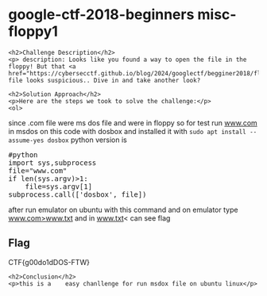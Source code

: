 
<!DOCTYPE html>
<html>

<body>
    <h1>google-ctf-2018-beginners misc-floppy1</h1>

    <h2>Challenge Description</h2>
    <p> description: Looks like you found a way to open the file in the floppy! But that <a href="https://cybersecctf.github.io/blog/2024/googlectf/begginer2018/floppymisc2/attachments/temp_extract/www.com">www.com<</a>  file looks suspicious.. Dive in and take another look?
 
</p>
 
    <h2>Solution Approach</h2>
    <p>Here are the steps we took to solve the challenge:</p>
    <ol>
since .com file were ms dos file and were in floppy so for test run www.com in msdos on this code with dosbox and installed it with <code>sudo apt install --assume-yes dosbox</code>
python version is 
<pre>
#python
import sys,subprocess
file="www.com"
if len(sys.argv)>1:
    file=sys.argv[1]
subprocess.call(['dosbox', file])
</pre>
 after run emulator on ubuntu with this command and on emulator type www.com>www.txt and in <a href="https://cybersecctf.github.io/blog/2024/googlectf/begginer2018/floppymisc2/attachments/temp_extract/www.txt">www.txt<</a> can see flag
    </ol>
<br>
    <h2>Flag</h2>
    <p class="flag">CTF{g00do1dDOS-FTW}
</p>

    <h2>Conclusion</h2>
    <p>this is a    easy chanllenge for run msdox file on ubuntu linux</p>
</body>
</html>




